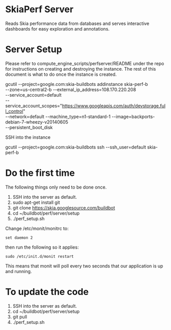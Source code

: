 SkiaPerf Server
===============

Reads Skia performance data from databases and serves interactive dashboards
for easy exploration and annotations.

Server Setup
============

Please refer to compute_engine_scripts/perfserver/README under the repo for
instructions on creating and destroying the instance. The rest of this document
is what to do once the instance is created.

  gcutil --project=google.com:skia-buildbots addinstance skia-perf-b \
    --zone=us-central2-b --external_ip_address=108.170.220.208 \
    --service_account=default \
    --service_account_scopes="https://www.googleapis.com/auth/devstorage.full_control" \
    --network=default --machine_type=n1-standard-1 --image=backports-debian-7-wheezy-v20140605 \
    --persistent_boot_disk

SSH into the instance

  gcutil --project=google.com:skia-buildbots ssh --ssh_user=default skia-perf-b

Do the first time
=================

The following things only need to be done once.

1. SSH into the server as default.
2. sudo apt-get install git
3. git clone https://skia.googlesource.com/buildbot
4. cd ~/buildbot/perf/server/setup
5. ./perf_setup.sh

Change /etc/monit/monitrc to:

    set daemon 2

then run the following so it applies:

    sudo /etc/init.d/monit restart

This means that monit will poll every two seconds that our application is up
and running.

To update the code
==================

1. SSH into the server as default.
2. cd ~/buildbot/perf/server/setup
3. git pull
4. ./perf_setup.sh
